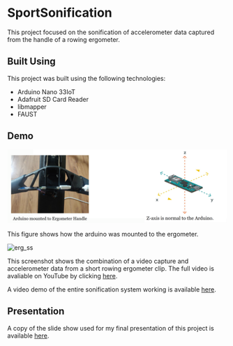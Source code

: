 # SportSonification

This project focused on the sonification of accelerometer data captured from the handle of a rowing ergometer.

## Built Using

This project was built using the following technologies:

- Arduino Nano 33IoT
- Adafruit SD Card Reader
- libmapper
- FAUST

## Demo

![handles_ss](app_ss.png)

This figure shows how the arduino was mounted to the ergometer.

![erg_ss](https://user-images.githubusercontent.com/15327742/199531032-8ee982ed-5536-4b40-849c-d32f6cf1f2c2.png)

This screenshot shows the combination of a video capture and accelerometer data from a short rowing ergometer clip. The full video is avaliable on YouTube by clicking [here](https://youtu.be/hntFUQYL8Ns).

A video demo of the entire sonification system working is available [here](https://youtu.be/oBo2xh0Tmmg).

## Presentation

A copy of the slide show used for my final presentation of this project is available [here]("Multimedia%20Report.pdf).

